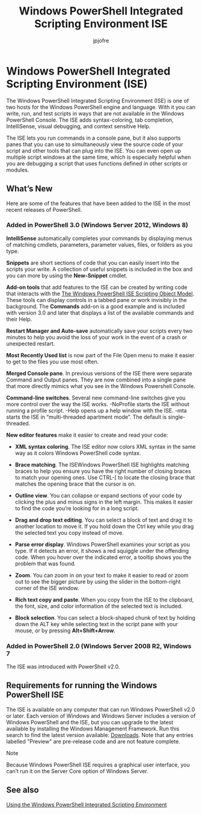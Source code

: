 ﻿---
title:  Windows PowerShell Integrated Scripting Environment  ISE 
ms.date:  2016-05-11
keywords:  powershell,cmdlet
description:  
ms.topic:  article
author:  jpjofre
manager:  dongill
ms.prod:  powershell
ms.assetid:  f156b92d-0203-46d2-89c7-b4989d32e3d2
---

# Windows PowerShell Integrated Scripting Environment (ISE)
The Windows PowerShell Integrated Scripting Environment (ISE) is one of two hosts for the Windows PowerShell engine and language. With it you can write, run, and test scripts in ways that are not available in the Windows PowerShell Console. The ISE adds syntax-coloring, tab completion, IntelliSense, visual debugging, and context sensitive Help.

The ISE lets you run commands in a console pane, but it also supports panes that you can use to simultaneously view the source code of your script and other tools that can plug into the ISE. You can even open up multiple script windows at the same time, which is especially helpful when you are debugging a script that uses functions defined in other scripts or modules.

## <a name="BKMK_NEW"></a>What’s New
Here are some of the features that have been added to the ISE in the most recent releases of PowerShell.

### Added in PowerShell 3.0 (Windows Server 2012, Windows 8)
**IntelliSense** automatically completes your commands by displaying menus of matching cmdlets, parameters, parameter values, files, or folders as you type.

**Snippets** are short sections of code that you can easily insert into the scripts your write. A collection of useful snippets is included in the box and you can more by using the **New-Snippet** cmdlet.

**Add-on tools** that add features to the ISE can be created by writing code that interacts with the [The Windows PowerShell ISE Scripting Object Model](https://technet.microsoft.com/en-us/library/dd819478.aspx). These tools can display controls in a tabbed pane or work invisibly in the background. The **Commands** add-on is a good example and is included with version 3.0 and later that displays a list of the available commands and their Help.

**Restart Manager and Auto-save** automatically save your scripts every two minutes to help you avoid the loss of your work in the event of a crash or unexpected restart.

**Most Recently Used list** is now part of the File Open menu to make it easier to get to the files you use most often.

**Merged Console pane**. In previous versions of the ISE there were separate Command and Output panes. They are now combined into a single pane that more directly mimics what you see in the Windows Powershell Console.

**Command-line switches**. Several new command-line switches give you more control over the way the ISE works. -NoProfile starts the ISE without running a profile script. -Help opens up a help window with the ISE. -mta starts the ISE in “multi-threaded apartment mode”. The default is single-threaded.

**New editor features** make it easier to create and read your code:

-   **XML syntax coloring**. The ISE editor now colors XML syntax in the same way as it colors Windows PowerShell code syntax.

-   **Brace matching**. The ISEWindows PowerShell ISE highlights matching braces to help you ensure you have the right number of closing braces to match your opening ones. Use CTRL-\[ to locate the closing brace that matches the opening brace that the cursor is on.

-   **Outline view**. You can collapse or expand sections of your code by clicking the plus and minus signs in the left margin. This makes it easier to find the code you’re looking for in a long script.

-   **Drag and drop text editing**. You can select a block of text and drag it to another location to move it. If you hold down the Ctrl key while you drag the selected text you copy instead of move.

-   **Parse error display**. Windows PowerShell examines your script as you type. If it detects an error, it shows a red squiggle under the offending code. When you hover over the indicated error, a tooltip shows you the problem that was found.

-   **Zoom**. You can zoom in on your text to make it easier to read or zoom out to see the bigger picture by using the slider in the bottom-right corner of the ISE window.

-   **Rich text copy and paste**. When you copy from the ISE to the clipboard, the font, size, and color information of the selected text is included.

-   **Block selection**. You can select a block-shaped chunk of text by holding down the ALT key while selecting text in the script pane with your mouse, or by pressing **Alt+Shift+Arrow**.

### Added in PowerShell 2.0 (Windows Server 2008 R2, Windows 7
The ISE was introduced with PowerShell v2.0.

## Requirements for running the Windows PowerShell ISE
The ISE is available on any computer that can run Windows PowerShell v2.0 or later. Each version of Windows and Windows Server includes a version of Windows PowerShell and the ISE, but you can upgrade to the latest available by installing the Windows Management Framework. Run this search to find the latest version available: [Downloads](http://www.microsoft.com/en-us/search/DownloadResults.aspx?q=%22windows%20management%20framework%22%20PowerShell&sortby=Relevancy~Descending). Note that any entries labelled "Preview" are pre-release code and are not feature complete.

> [!NOTE]
> Because Windows PowerShell ISE requires a graphical user interface, you can’t run it on the Server Core option of Windows Server.

## <a name="BKMK_LINKS"></a>See also
[Using the Windows PowerShell Integrated Scripting Environment](http://technet.microsoft.com/library/cc732148.aspx)

